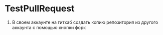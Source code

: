 # TestPullRequest
1. В своем аккаунте на гитхаб создать копию репозитория из другого аккаунта с помощью кнопки форк